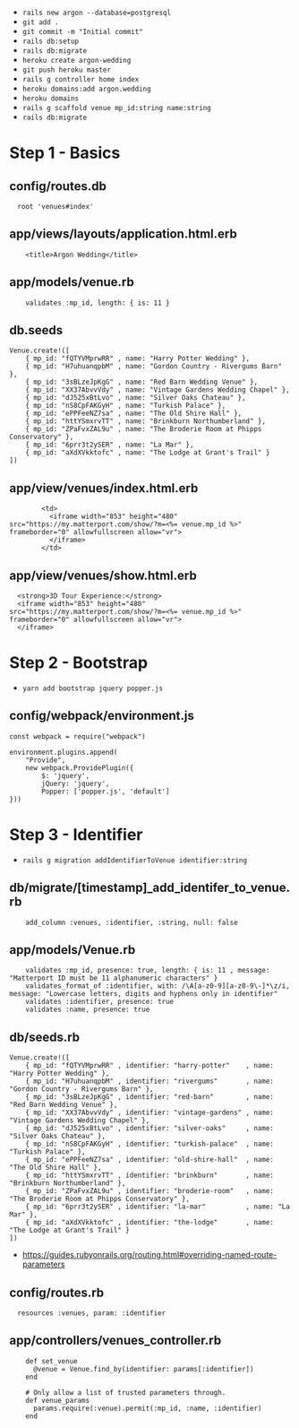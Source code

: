 - `rails new argon --database=postgresql`
- `git add .`
- `git commit -m "Initial commit"`
- `rails db:setup`
- `rails db:migrate`
- `heroku create argon-wedding`
- `git push heroku master`
- `rails g controller home index`
- `heroku domains:add argon.wedding`
- `heroku domains`
- `rails g scaffold venue mp_id:string name:string`
- `rails db:migrate`

# Step 1 - Basics

## config/routes.db

```
  root 'venues#index'
```

## app/views/layouts/application.html.erb

```
    <title>Argon Wedding</title>
```

## app/models/venue.rb

```
    validates :mp_id, length: { is: 11 }
```

## db.seeds

```
Venue.create!([
    { mp_id: "fQTYVMprwRR" , name: "Harry Potter Wedding" },
    { mp_id: "H7uhuanqpbM" , name: "Gordon Country - Rivergums Barn" },
    { mp_id: "3sBLzeJpKgG" , name: "Red Barn Wedding Venue" },
    { mp_id: "XX37AbvvVdy" , name: "Vintage Gardens Wedding Chapel" },
    { mp_id: "dJ525xBtLvo" , name: "Silver Oaks Chateau" },
    { mp_id: "nS8CpFAKGyH" , name: "Turkish Palace" },
    { mp_id: "ePPFeeNZ7sa" , name: "The Old Shire Hall" },
    { mp_id: "httYSmxrvTT" , name: "Brinkburn Northumberland" },
    { mp_id: "ZPaFvxZAL9u" , name: "The Broderie Room at Phipps Conservatory" },
    { mp_id: "6prr3t2ySER" , name: "La Mar" },
    { mp_id: "aXdXVkktofc" , name: "The Lodge at Grant's Trail" }
])
```

## app/view/venues/index.html.erb

```
        <td>
          <iframe width="853" height="480" src="https://my.matterport.com/show/?m=<%= venue.mp_id %>" frameborder="0" allowfullscreen allow="vr">
          </iframe>
        </td>
```

## app/view/venues/show.html.erb

```
  <strong>3D Tour Experience:</strong>
  <iframe width="853" height="480" src="https://my.matterport.com/show/?m=<%= venue.mp_id %>" frameborder="0" allowfullscreen allow="vr">
  </iframe>
```

# Step 2 - Bootstrap

- `yarn add bootstrap jquery popper.js`

## config/webpack/environment.js

```
const webpack = require("webpack") 

environment.plugins.append(
    "Provide", 
    new webpack.ProvidePlugin({ 
        $: 'jquery',
        jQuery: 'jquery',
        Popper: ['popper.js', 'default']
})) 
```

# Step 3 - Identifier

- `rails g migration addIdentifierToVenue identifier:string`

## db/migrate/[timestamp]_add_identifer_to_venue.rb

```
    add_column :venues, :identifier, :string, null: false
```

## app/models/Venue.rb

```    
    validates :mp_id, presence: true, length: { is: 11 , message: "Matterport ID must be 11 alphanumeric characters" }
    validates_format_of :identifier, with: /\A[a-z0-9][a-z0-9\-]*\z/i, message: "Lowercase letters, digits and hyphens only in identifier"
    validates :identifier, presence: true
    validates :name, presence: true

```

## db/seeds.rb

```
Venue.create!([
    { mp_id: "fQTYVMprwRR" , identifier: "harry-potter"    , name: "Harry Potter Wedding" },
    { mp_id: "H7uhuanqpbM" , identifier: "rivergums"       , name: "Gordon Country - Rivergums Barn" },
    { mp_id: "3sBLzeJpKgG" , identifier: "red-barn"        , name: "Red Barn Wedding Venue" },
    { mp_id: "XX37AbvvVdy" , identifier: "vintage-gardens" , name: "Vintage Gardens Wedding Chapel" },
    { mp_id: "dJ525xBtLvo" , identifier: "silver-oaks"     , name: "Silver Oaks Chateau" },
    { mp_id: "nS8CpFAKGyH" , identifier: "turkish-palace"  , name: "Turkish Palace" },
    { mp_id: "ePPFeeNZ7sa" , identifier: "old-shire-hall"  , name: "The Old Shire Hall" },
    { mp_id: "httYSmxrvTT" , identifier: "brinkburn"       , name: "Brinkburn Northumberland" },
    { mp_id: "ZPaFvxZAL9u" , identifier: "broderie-room"   , name: "The Broderie Room at Phipps Conservatory" },
    { mp_id: "6prr3t2ySER" , identifier: "la-mar"          , name: "La Mar" },
    { mp_id: "aXdXVkktofc" , identifier: "the-lodge"       , name: "The Lodge at Grant's Trail" }
])
```

- https://guides.rubyonrails.org/routing.html#overriding-named-route-parameters

## config/routes.rb

```
  resources :venues, param: :identifier
```

## app/controllers/venues_controller.rb

```
    def set_venue
      @venue = Venue.find_by(identifier: params[:identifier])
    end

    # Only allow a list of trusted parameters through.
    def venue_params
      params.require(:venue).permit(:mp_id, :name, :identifier)
    end
```
